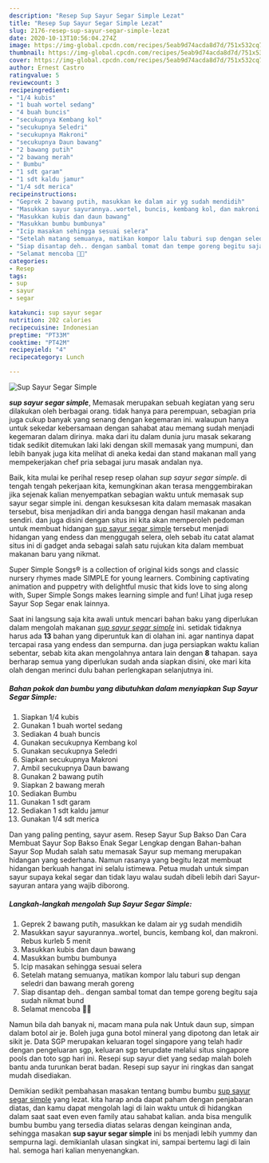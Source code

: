```yaml
---
description: "Resep Sup Sayur Segar Simple Lezat"
title: "Resep Sup Sayur Segar Simple Lezat"
slug: 2176-resep-sup-sayur-segar-simple-lezat
date: 2020-10-13T10:56:04.274Z
image: https://img-global.cpcdn.com/recipes/5eab9d74acda8d7d/751x532cq70/sup-sayur-segar-simple-foto-resep-utama.jpg
thumbnail: https://img-global.cpcdn.com/recipes/5eab9d74acda8d7d/751x532cq70/sup-sayur-segar-simple-foto-resep-utama.jpg
cover: https://img-global.cpcdn.com/recipes/5eab9d74acda8d7d/751x532cq70/sup-sayur-segar-simple-foto-resep-utama.jpg
author: Ernest Castro
ratingvalue: 5
reviewcount: 3
recipeingredient:
- "1/4 kubis"
- "1 buah wortel sedang"
- "4 buah buncis"
- "secukupnya Kembang kol"
- "secukupnya Seledri"
- "secukupnya Makroni"
- "secukupnya Daun bawang"
- "2 bawang putih"
- "2 bawang merah"
- " Bumbu"
- "1 sdt garam"
- "1 sdt kaldu jamur"
- "1/4 sdt merica"
recipeinstructions:
- "Geprek 2 bawang putih, masukkan ke dalam air yg sudah mendidih"
- "Masukkan sayur sayurannya..wortel, buncis, kembang kol, dan makroni. Rebus kurleb 5 menit"
- "Masukkan kubis dan daun bawang"
- "Masukkan bumbu bumbunya"
- "Icip masakan sehingga sesuai selera"
- "Setelah matang semuanya, matikan kompor lalu taburi sup dengan seledri dan bawang merah goreng"
- "Siap disantap deh.. dengan sambal tomat dan tempe goreng begitu saja sudah nikmat bund"
- "Selamat mencoba 🧡😋"
categories:
- Resep
tags:
- sup
- sayur
- segar

katakunci: sup sayur segar 
nutrition: 202 calories
recipecuisine: Indonesian
preptime: "PT33M"
cooktime: "PT42M"
recipeyield: "4"
recipecategory: Lunch

---
```



![Sup Sayur Segar Simple](https://img-global.cpcdn.com/recipes/5eab9d74acda8d7d/751x532cq70/sup-sayur-segar-simple-foto-resep-utama.jpg)

<b><i>sup sayur segar simple</i></b>, Memasak merupakan sebuah kegiatan yang seru dilakukan oleh berbagai orang. tidak hanya para perempuan, sebagian pria juga cukup banyak yang senang dengan kegemaran ini. walaupun hanya untuk sekedar kebersamaan dengan sahabat atau memang sudah menjadi kegemaran dalam dirinya. maka dari itu dalam dunia juru masak sekarang tidak sedikit ditemukan laki laki dengan skill memasak yang mumpuni, dan lebih banyak juga kita melihat di aneka kedai dan stand makanan mall yang mempekerjakan chef pria sebagai juru masak andalan nya.

Baik, kita mulai ke perihal resep resep olahan <i>sup sayur segar simple</i>. di tengah tengah pekerjaan kita, kemungkinan akan terasa menggembirakan jika sejenak kalian menyempatkan sebagian waktu untuk memasak sup sayur segar simple ini. dengan kesuksesan kita dalam memasak masakan tersebut, bisa menjadikan diri anda bangga dengan hasil makanan anda sendiri. dan juga disini dengan situs ini kita akan memperoleh pedoman untuk membuat hidangan <u>sup sayur segar simple</u> tersebut menjadi hidangan yang endess dan menggugah selera, oleh sebab itu catat alamat situs ini di gadget anda sebagai salah satu rujukan kita dalam membuat makanan baru yang nikmat.

Super Simple Songs® is a collection of original kids songs and classic nursery rhymes made SIMPLE for young learners. Combining captivating animation and puppetry with delightful music that kids love to sing along with, Super Simple Songs makes learning simple and fun! Lihat juga resep Sayur Sop Segar enak lainnya.


Saat ini langsung saja kita awali untuk mencari bahan baku yang diperlukan dalam mengolah makanan <u><i>sup sayur segar simple</i></u> ini. setidak tidaknya harus ada <b>13</b> bahan yang diperuntuk kan di olahan ini. agar nantinya dapat tercapai rasa yang endess dan sempurna. dan juga persiapkan waktu kalian sebentar, sebab kita akan mengolahnya antara lain dengan <b>8</b> tahapan. saya berharap semua yang diperlukan sudah anda siapkan disini, oke mari kita olah dengan merinci dulu bahan perlengkapan selanjutnya ini.

<!--inarticleads1-->

##### Bahan pokok dan bumbu yang dibutuhkan dalam menyiapkan Sup Sayur Segar Simple:

1. Siapkan 1/4 kubis
1. Gunakan 1 buah wortel sedang
1. Sediakan 4 buah buncis
1. Gunakan secukupnya Kembang kol
1. Gunakan secukupnya Seledri
1. Siapkan secukupnya Makroni
1. Ambil secukupnya Daun bawang
1. Gunakan 2 bawang putih
1. Siapkan 2 bawang merah
1. Sediakan  Bumbu
1. Gunakan 1 sdt garam
1. Sediakan 1 sdt kaldu jamur
1. Gunakan 1/4 sdt merica


Dan yang paling penting, sayur asem. Resep Sayur Sup Bakso Dan Cara Membuat Sayur Sop Bakso Enak Segar Lengkap dengan Bahan-bahan Sayur Sop Mudah salah satu memasak Sayur sup memang merupakan hidangan yang sederhana. Namun rasanya yang begitu lezat membuat hidangan berkuah hangat ini selalu istimewa. Petua mudah untuk simpan sayur supaya kekal segar dan tidak layu walau sudah dibeli lebih dari Sayur-sayuran antara yang wajib diborong. 

<!--inarticleads2-->

##### Langkah-langkah mengolah Sup Sayur Segar Simple:

1. Geprek 2 bawang putih, masukkan ke dalam air yg sudah mendidih
1. Masukkan sayur sayurannya..wortel, buncis, kembang kol, dan makroni. Rebus kurleb 5 menit
1. Masukkan kubis dan daun bawang
1. Masukkan bumbu bumbunya
1. Icip masakan sehingga sesuai selera
1. Setelah matang semuanya, matikan kompor lalu taburi sup dengan seledri dan bawang merah goreng
1. Siap disantap deh.. dengan sambal tomat dan tempe goreng begitu saja sudah nikmat bund
1. Selamat mencoba 🧡😋


Namun bila dah banyak ni, macam mana pula nak Untuk daun sup, simpan dalam botol air je. Boleh juga guna botol mineral yang dipotong dan letak air sikit je. Data SGP merupakan keluaran togel singapore yang telah hadir dengan pengeluaran sgp, keluaran sgp terupdate melalui situs singapore pools dan toto sgp hari ini. Resepi sup sayur diet yang sedap malah boleh bantu anda turunkan berat badan. Resepi sup sayur ini ringkas dan sangat mudah disediakan. 

Demikian sedikit pembahasan masakan tentang bumbu bumbu <u>sup sayur segar simple</u> yang lezat. kita harap anda dapat paham dengan penjabaran diatas, dan kamu dapat mengolah lagi di lain waktu untuk di hidangkan dalam saat saat even even family atau sahabat kalian. anda bisa mengulik bumbu bumbu yang tersedia diatas selaras dengan keinginan anda, sehingga masakan <b>sup sayur segar simple</b> ini bs menjadi lebih yummy dan sempurna lagi. demikianlah ulasan singkat ini, sampai bertemu lagi di lain hal. semoga hari kalian menyenangkan.
